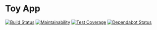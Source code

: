 # Toy App

[![Build Status](https://travis-ci.com/bionikspoon/toy_app.svg?branch=develop)](https://travis-ci.com/bionikspoon/toy_app)
[![Maintainability](https://api.codeclimate.com/v1/badges/bc3ab89a6adb16c2d978/maintainability)](https://codeclimate.com/github/bionikspoon/toy_app/maintainability)
[![Test Coverage](https://api.codeclimate.com/v1/badges/bc3ab89a6adb16c2d978/test_coverage)](https://codeclimate.com/github/bionikspoon/toy_app/test_coverage)
[![Dependabot Status](https://api.dependabot.com/badges/status?host=github&repo=bionikspoon/toy_app)](https://dependabot.com)
